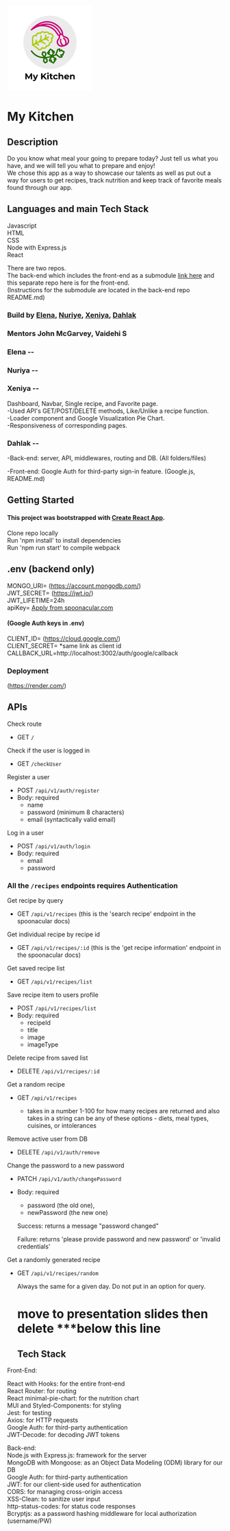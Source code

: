![alt text](/public/MyKitchenLogo.png)

# My Kitchen

## Description

Do you know what meal your going to prepare today? Just tell us what you have, and we will tell you what to prepare and enjoy!  
We chose this app as a way to showcase our talents as well as put out a way for users to get recipes, track nutrition and keep track of favorite meals found through our app.

## Languages and main Tech Stack   
Javascript   
HTML   
CSS    
Node with Express.js   
React   

There are two repos.    
The back-end which includes the front-end as a submodule [link here](https://github.com/Code-the-Dream-School/MyKitchenApp-back) and this separate repo here is for the front-end.    
(Instructions for the submodule are located in the back-end repo README.md)    

### Build by [Elena](https://github.com/elenamagay), [Nuriye](https://github.com/nuriyealp), [Xeniya](https://github.com/XeniyaDob), [Dahlak](https://github.com/Dahlak76)

### Mentors John McGarvey, Vaidehi S
### Elena --


### Nuriya --


### Xeniya --

Dashboard, Navbar, Single recipe, and Favorite page.      
 -Used API's GET/POST/DELETE methods, Like/Unlike a recipe function.    
 -Loader component and Google Visualization Pie Chart.    
 -Responsiveness of corresponding pages.   
### Dahlak -- 

-Back-end: server, API, middlewares, routing and DB. (All folders/files)  

-Front-end: Google Auth for third-party sign-in feature. (Google.js, README.md)  

  
## Getting Started  
#### This project was bootstrapped with [Create React App](https://github.com/facebook/create-react-app).
Clone repo locally    
Run 'npm install' to install dependencies   
Run 'npm run start' to compile webpack  

## .env (backend only)   
MONGO_URI=  (https://account.mongodb.com/)    
JWT_SECRET=  (https://jwt.io/)   
JWT_LIFETIME=24h    
apiKey= [Apply from spoonacular.com](https://spoonacular.com/food-api)    
#### (Google Auth keys in .env)      
CLIENT_ID=  (https://cloud.google.com/)    
CLIENT_SECRET= *same link as client id      
CALLBACK_URL=http://localhost:3002/auth/google/callback     

### Deployment    
(https://render.com/)    

## APIs

Check route

- GET `/`

Check if the user is logged in

- GET `/checkUser`

Register a user

- POST `/api/v1/auth/register`
- Body: required
  - name
  - password (minimum 8 characters)
  - email (syntactically valid email)

Log in a user

- POST `/api/v1/auth/login`
- Body: required
  - email
  - password

### All the `/recipes` endpoints requires Authentication

Get recipe by query

- GET `/api/v1/recipes`
  (this is the 'search recipe' endpoint in the spoonacular docs)

Get individual recipe by recipe id

- GET `/api/v1/recipes/:id`
  (this is the 'get recipe information' endpoint in the spoonacular docs)

Get saved recipe list

- GET `/api/v1/recipes/list`

Save recipe item to users profile

- POST `/api/v1/recipes/list`
- Body: required
  - recipeId
  - title
  - image
  - imageType

Delete recipe from saved list

- DELETE `/api/v1/recipes/:id`

Get a random recipe

- GET `/api/v1/recipes`

  - takes in a number 1-100 for how many recipes are returned and also takes in a string
    can be any of these options - diets, meal types, cuisines, or intolerances

Remove active user from DB

- DELETE `/api/v1/auth/remove`

Change the password to a new password

- PATCH `/api/v1/auth/changePassword`
- Body: required

  - password (the old one),
  - newPassword (the new one)

  Success: returns a message "password changed"

  Failure: returns 'please provide password and new password' or 'invalid credentials'

Get a randomly generated recipe

- GET `/api/v1/recipes/random`

  Always the same for a given day. Do not put in an option for query.  


  # move to presentation slides then delete ***below this line 

  ## Tech Stack
Front-End: 

  React with Hooks: for the entire front-end       
  React Router: for routing      
  React minimal-pie-chart: for the nutrition chart      
  MUI and Styled-Components: for styling     
  Jest: for testing     
  Axios: for HTTP requests    
  Google Auth: for third-party authentication     
  JWT-Decode: for decoding JWT tokens     



Back-end:   
  Node.js with Express.js: framework for the server     
  MongoDB with Mongoose: as an Object Data Modeling (ODM) library for our DB     
  Google Auth: for third-party authentication     
  JWT: for our client-side used for authentication     
  CORS: for managing cross-origin access     
  XSS-Clean: to sanitize user input     
  http-status-codes: for status code responses     
  Bcryptjs: as a password hashing middleware for local authorization (username/PW) 
